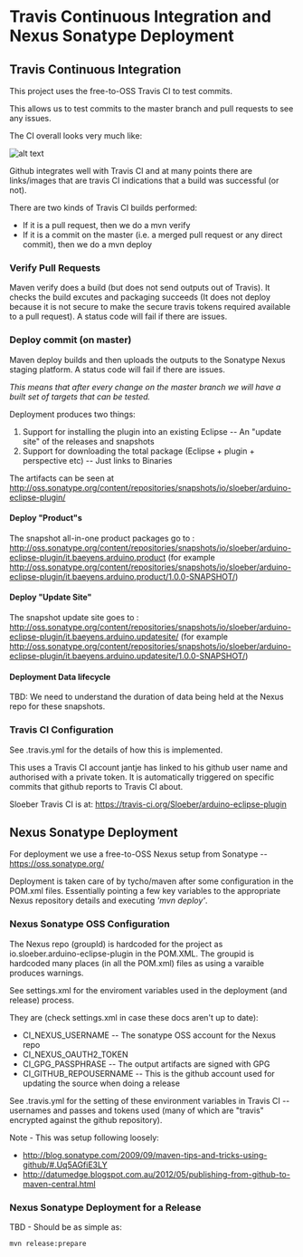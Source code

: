 # Travis Continuous Integration and Nexus Sonatype Deployment

## Travis Continuous Integration
This project uses the free-to-OSS Travis CI to test commits.

This allows us to test commits to the master branch and pull requests to see any issues.

The CI overall looks very much like: 

![alt text](images_plugin_dev_setup/ci_deploy_overview.png "CI and Deployment Overview")



Github integrates well with Travis CI and at many points there are links/images that are travis CI indications that a build was successful (or not).

There are two kinds of Travis CI builds performed:
 * If it is a pull request, then we do a mvn verify
 * If it is a commit on the master (i.e. a merged pull request or any direct commit), then we do a mvn deploy

### Verify Pull Requests
Maven verify does a build (but does not send outputs out of Travis). It checks the build excutes and packaging succeeds (It does not deploy because it is not secure to make the secure travis tokens required available to a pull request). A status code will fail if there are issues.

### Deploy commit (on master)
Maven deploy builds and then uploads the outputs to the Sonatype Nexus staging platform.  A status code will fail if there are issues.

_This means that after every change on the master branch we will have a built set of targets that can be tested._

Deployment produces two things:
1) Support for installing the plugin into an existing Eclipse -- An "update site" of the releases and snapshots
2) Support for downloading the total package (Eclipse + plugin + perspective etc) -- Just links to Binaries

The artifacts can be seen at http://oss.sonatype.org/content/repositories/snapshots/io/sloeber/arduino-eclipse-plugin/

#### Deploy "Product"s
The snapshot all-in-one product packages go to : http://oss.sonatype.org/content/repositories/snapshots/io/sloeber/arduino-eclipse-plugin/it.baeyens.arduino.product (for example http://oss.sonatype.org/content/repositories/snapshots/io/sloeber/arduino-eclipse-plugin/it.baeyens.arduino.product/1.0.0-SNAPSHOT/)

#### Deploy "Update Site"
The snapshot update site goes to : http://oss.sonatype.org/content/repositories/snapshots/io/sloeber/arduino-eclipse-plugin/it.baeyens.arduino.updatesite/ (for example http://oss.sonatype.org/content/repositories/snapshots/io/sloeber/arduino-eclipse-plugin/it.baeyens.arduino.updatesite/1.0.0-SNAPSHOT/)


#### Deployment Data lifecycle
TBD: We need to understand the duration of data being held at the Nexus repo for these snapshots.


### Travis CI Configuration

See .travis.yml for the details of how this is implemented.

This uses a Travis CI account jantje has linked to his github user name and authorised with a private token. It is automatically triggered on specific commits that github reports to Travis CI about.

Sloeber Travis CI is at: https://travis-ci.org/Sloeber/arduino-eclipse-plugin


## Nexus Sonatype Deployment

For deployment we use a free-to-OSS Nexus setup from Sonatype -- https://oss.sonatype.org/

Deployment is taken care of by tycho/maven after some configuration in the POM.xml files. Essentially pointing a few key variables to the appropriate Nexus repository details and executing _'mvn deploy'_.

### Nexus Sonatype OSS Configuration
The Nexus repo (groupId) is hardcoded for the project as io.sloeber.arduino-eclipse-plugin in the POM.XML. The groupid is hardcoded many places (in all the POM.xml) files as using a varaible produces warnings.

See settings.xml for the enviroment variables used in the deployment (and release) process.

They are (check settings.xml in case these docs aren't up to date):
 * CI_NEXUS_USERNAME -- The sonatype OSS account for the Nexus repo
 * CI_NEXUS_OAUTH2_TOKEN
 * CI_GPG_PASSPHRASE -- The output artifacts are signed with GPG
 * CI_GITHUB_REPOUSERNAME -- This is the github account used for updating the source when doing a release

See .travis.yml for the setting of these environment variables in Travis CI -- usernames and passes and tokens used (many of which are "travis" encrypted against the github repository).

Note - This was setup following loosely:
 * http://blog.sonatype.com/2009/09/maven-tips-and-tricks-using-github/#.Uq5AGfiE3LY
 * http://datumedge.blogspot.com.au/2012/05/publishing-from-github-to-maven-central.html

### Nexus Sonatype Deployment for a Release

TBD - Should be as simple as:

    mvn release:prepare
